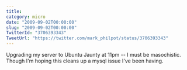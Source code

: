 ```yaml
---
title: 
category: micro
date: "2009-09-02T00:00:00"
slug: "2009-09-02T00:00:00"
TwitterId: "3706393343"
TweetUrl: "https://twitter.com/mark_philpot/status/3706393343"
---
```


Upgrading my server to Ubuntu Jaunty at 11pm -- I must be masochistic. Though
I'm hoping this cleans up a mysql issue I've been having.

